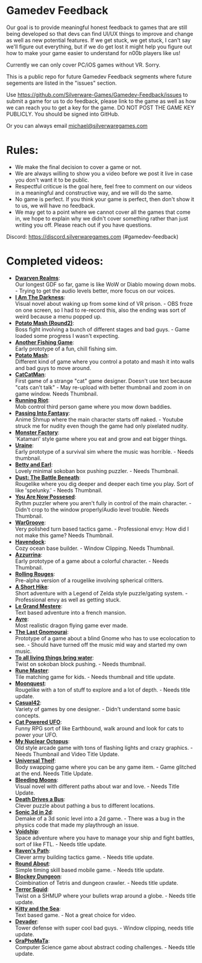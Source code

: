 # Gamedev Feedback
Our goal is to provide meaningful honest feedback to games that are still being developed so that devs can find UI/UX things to improve and change as well as new potential features. If we get stuck, we get stuck, I can't say we'll figure out everything, but if we do get lost it might help you figure out how to make your game easier to understand for n00b players like us!

Currently we can only cover PC/iOS games without VR. Sorry.

This is a public repo for future Gamedev Feedback segments where future segements are listed in the "issues" section.

Use https://github.com/Silverware-Games/Gamedev-Feedback/issues to submit a game for us to do feedback, please link to the game as well as how we can reach you to get a key for the game. DO NOT POST THE GAME KEY PUBLICLY. You should be signed into GitHub. 

Or you can always email michael@silverwaregames.com 

# Rules:

* We make the final decision to cover a game or not.
* We are always willing to show you a video before we post it live in case you don't want it to be public.
* Respectful criticue is the goal here, feel free to comment on our videos in a meaningful and constructive way, and we will do the same.
* No game is perfect. If you think your game is perfect, then don't show it to us, we will have no feedback.
* We may get to a point where we cannot cover all the games that come in, we hope to explain why we didn't cover something rather than just writing you off. Please reach out if you have questions.

Discord: https://discord.silverwaregames.com (#gamedev-feedback)

# Completed videos:

* **[Dwarven Realms](https://youtu.be/wm50DXsBwZo)**:\
  Our longest GDF so far, game is like WoW or Diablo mowing down mobs. - Trying to get the audio levels better, more focus on our voices.
* **[I Am The Darkness](https://youtu.be/IR23G7ImviQ)**:\
  Visual novel about waking up from some kind of VR prison.  - OBS froze on one screen, so I had to re-record this, also the ending was sort of weird because a menu popped up.
* **[Potato Mash (Round2)](https://youtu.be/ddaf3xM-vMU)**:\
  Boss fight involving a bunch of different stages and bad guys.  - Game loaded some progress I wasn't expecting.
* **[Another Fishing Game](https://youtu.be/BVVz3GvtiN0)**:\
  Early prototype of a fun, chill fishing sim. 
* **[Potato Mash](https://www.youtube.com/watch?v=1lqPABVW5hQ)**:\
  Different kind of game where you control a potato and mash it into walls and bad guys to move around. 
* **[CatCatMan](https://youtu.be/BVVz3GvtiN0)**:\
  First game of a strange "cat" game designer. Doesn't use text because "cats can't talk"  - May re-upload with better thumbnail and zoom in on game window. Needs Thumbnail.
* **[Running Riot](https://youtu.be/Emxkyz-2y3M)**:\
  Mob control third person game where you mow down baddies. 
* **[Passing Into Fantasy](https://youtu.be/hJnkC8FQqS8)**:\
  Anime Shmup where the main character starts off naked.  - Youtube struck me for nudity even though the game had only pixelated nudity.
* **[Monster Factory](https://youtu.be/TP9h2VIR9TM)**:\
  'Katamari' style game where you eat and grow and eat bigger things. 
* **[Uraine](https://youtu.be/jieS0QDtJO0)**:\
  Early prototype of a survival sim where the music was horrible. - Needs thumbnail.
* **[Betty and Earl](https://youtu.be/fFeKsX7kgQc)**:\
  Lovely minimal sokoban box pushing puzzler. - Needs Thumbnail.
* **[Dust: The Battle Beneath](https://youtu.be/BPJQa6cAMZI)**:\
  Rougelike where you dig deeper and deeper each time you play. Sort of like 'spelunky.' - Needs Thumbnail.
* **[You Are Now Possesed](https://youtu.be/FLtXdTTtuYQ)**:\
  Rythm puzzler where you aren't fully in control of the main character. - Didn't crop to the window properly/Audio level trouble. Needs Thumbnail.
* **[WarGroove](https://www.youtube.com/watch?v=PWccIm2u58g)**:\
  Very polished turn based tactics game. - Professional envy: How did I not make this game? Needs Thumbnail.
* **[Havendock](https://www.youtube.com/watch?v=4MuR5y1KfUA)**:\
  Cozy ocean base builder. - Window Clipping. Needs Thumbnail.
* **[Azzurrina](https://www.youtube.com/watch?v=D3gUjAbTixE)**:\
  Early prototype of a game about a colorful character. - Needs Thumbnail.
* **[Rolling Rouges](https://www.youtube.com/watch?v=2zTd6x379F4)**:\
  Pre-alpha version of a rougelike involving spherical critters. 
* **[A Short Hike](https://www.youtube.com/watch?v=GquYsBKdiEU)**:\
  Short adventure with a Legend of Zelda style puzzle/gating system. - Professional envy as well as getting stuck.
* **[Le Grand Mestere](https://www.youtube.com/watch?v=OkKZZwktWL0)**:\
  Text based adventure into a french mansion. 
* **[Ayre](https://youtu.be/u37CYu7VzXQ)**:\
  Most realistic dragon flying game ever made. 
* **[The Last Gnomourai](https://www.youtube.com/watch?v=vKOZQKthTlM)**:\
  Prototype of a game about a blind Gnome who has to use ecolocation to see. - Should have turned off the music mid way and started my own music.
* **[To all living things bring water](https://www.youtube.com/watch?v=iEHaNZORH0k)**:\
  Twist on sokoban block pushing. - Needs thumbnail.
* **[Rune Master](https://www.youtube.com/watch?v=di_aHbx3gwE)**:\
  Tile matching game for kids. - Needs thumbnail and title update.
* **[Moonquest](https://www.youtube.com/watch?v=9n09GtD2wHo)**:\
  Rougelike with a ton of stuff to explore and a lot of depth. - Needs title update.
* **[Casual42](https://www.youtube.com/watch?v=tIP5gs-YZ9s)**:\
  Variety of games by one designer. - Didn't understand some basic concepts.
* **[Cat Powered UFO](https://www.youtube.com/watch?v=1mTCXYMG2f8)**:\
  Funny RPG sort of like Earthbound, walk around and look for cats to power your UFO. 
* **[My Nuclear Octopus](https://youtu.be/m3A98qLGjc0)**:\
  Old style arcade game with tons of flashing lights and crazy graphics. - Needs Thumbnail and Video Title Update.
* **[Universal Theif](https://www.youtube.com/watch?v=R4TXfwh1sfw)**:\
  Body swapping game where you can be any game item. - Game glitched at the end. Needs Title Update.
* **[Bleeding Moons](https://www.youtube.com/watch?v=lWy1uZrKl1Y)**:\
  Visual novel with different paths about war and love. - Needs Title Update.
* **[Death Drives a Bus](https://www.youtube.com/watch?v=AUyaKyN1LL8)**:\
  Clever puzzle about pathing a bus to different locations. 
* **[Sonic 3d in 2d](https://youtu.be/nohbMm0obDk)**:\
  Demake of a 3d sonic level into a 2d game. - There was a bug in the physics code that made my playthrough an issue.
* **[Voidship](https://www.youtube.com/watch?v=C1x9KZgQi8Y)**:\
  Space adventure where you have to manage your ship and fight battles, sort of like FTL. - Needs title update.
* **[Raven's Path](https://www.youtube.com/watch?v=XbUnNHcSPFY)**:\
  Clever army building tactics game. - Needs title update.
* **[Round About](https://www.youtube.com/watch?v=ewu-qgiI9gM)**:\
  Simple timing skill based mobile game. - Needs title update.
* **[Blockey Dungeon](https://www.youtube.com/watch?v=Gst-b03Itsg)**:\
  Coimbination of Tetris and dungeon crawler. - Needs title update.
* **[Terror Squid](https://www.youtube.com/watch?v=-W3oC58BbB0)**:\
  Twist on a SHMUP where your bullets wrap around a globe. - Needs title update.
* **[Kitty and the Sea](https://www.youtube.com/watch?v=OYgjQ3EwXCk)**:\
  Text based game. - Not a great choice for video.
* **[Devader](https://www.youtube.com/watch?v=72f2tU6hAaU)**:\
  Tower defense with super cool bad guys. - Window clipping, needs title update.
* **[GraPhoMaTa](https://youtu.be/QaXNx9mFI_8)**:\
  Computer Science game about abstract coding challenges. - Needs title update.
